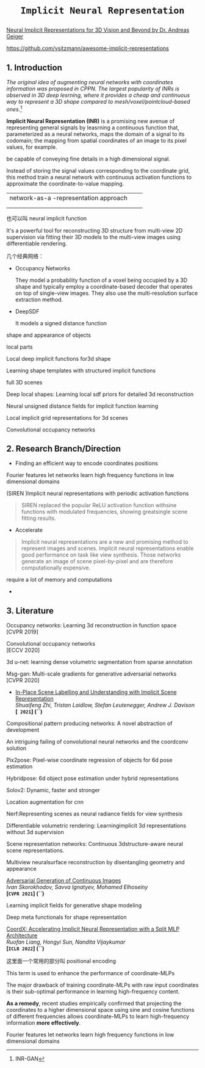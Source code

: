 # <p align=center>`Implicit Neural Representation` </p>

[Neural Implicit Representations for 3D Vision and Beyond by Dr. Andreas Geiger](https://www.youtube.com/watch?v=jennURL-gtQ)

https://github.com/vsitzmann/awesome-implicit-representations

## 1. Introduction

*The original idea of augmenting neural networks with coordinates information was proposed in CPPN. The largest popularity of INRs is observed in 3D deep lesrning, where it provides a cheap and continuous way to represent a 3D shape compared to mesh/voxel/pointcloud-based ones.*[^ 1] 



**Implicit Neural Representation (INR)** is a promising new avenue of representing general signals by leasrning a continuous function that, parameterized as a neural networks, maps the domain of a signal to its codomain; the mapping from spatial coordinates of an image to its pixel values, for example.

 be capable of conveying fine details in a high dimensional signal. 



Instead of storing the signal values corresponding to the coordinate grid, this method train a neural network with continuous activation functions to approximate the coordinate-to-value mapping.

|                                       |      |      |
| ------------------------------------- | ---- | ---- |
| network-as-a -representation approach |      |      |
|                                       |      |      |
|                                       |      |      |

也可以叫 neural implicit function



It's a powerful tool for reconstructing 3D structure from multi-view 2D supervision via fitting their 3D models to the multi-view images using differentiable rendering.



几个经典网络：

- Occupancy Networks

  They model a probability function of a voxel being occupied by a 3D shape and typically employ a coordinate-based decoder that operates on top of single-view images. They also use the multi-resolution surface extraction method.

- DeepSDF 

  It models a signed distance function 



shape and appearance of objects

local parts



Local deep implicit functions for3d shape

Learning shape templates with structured implicit functions



full 3D scenes

Deep local shapes: Learning local sdf priors for detailed 3d reconstruction

Neural unsigned distance fields for implicit function learning

Local implicit grid representations for 3d scenes

Convolutional occupancy networks





## 2. Research Branch/Direction

- Finding an efficient way to encode coordinates positions

Fourier features let networks learn high frequency functions in low dimensional domains

(SIREN )Implicit neural representations with periodic activation functions

> SIREN replaced the popular ReLU activation function withsine functions with modulated frequencies, showing greatsingle scene fitting results.

[](https://arxiv.org/abs/2004.04180)



- Accelerate 

> Implicit neural representations are a new and promising method to represent images and scenes. Implicit neural representations enable good performance on task like view synthesis. Those networks generate an image of scene pixel-by-pixel and are therefore computationally expensive. 



require a lot of memory and computations

- 







## 3. Literature

Occupancy networks: Learning 3d reconstruction in function space  
[CVPR 2019]

Convolutional occupancy networks  
[ECCV 2020]

3d u-net: learning dense volumetric segmentation from sparse annotation

Msg-gan: Multi-scale gradients for generative adversarial networks  
[CVPR 2020]



- [In-Place Scene Labelling and Understanding with Implicit Scene Representation](https://arxiv.org/pdf/2103.15875)  
  *Shuaifeng Zhi, Tristan Laidlow, Stefan Leutenegger, Andrew J. Davison*  
  **[` 2021`] (``)**

Compositional pattern producing networks: A novel abstraction of development

An intriguing failing of convolutional neural networks and the coordconv solution

Pix2pose: Pixel-wise coordinate regression of objects for 6d pose estimation

Hybridpose: 6d object pose estimation under hybrid representations

Solov2: Dynamic, faster and stronger

Location augmentation for cnn



Nerf:Representing scenes as neural radiance fields for view synthesis

Differentiable volumetric rendering: Learningimplicit 3d representations without 3d supervision

Scene representation networks: Continuous 3dstructure-aware neural scene representations.

Multiview neuralsurface reconstruction by disentangling geometry and appearance



[Adversarial Generation of Continuous Images](https://arxiv.org/abs/2011.12026)  
*Ivan Skorokhodov, Savva Ignatyev, Mohamed Elhoseiny*  
**[`CVPR 2021`] (``)** 



Learning implicit fields for generative shape modeling

Deep meta functionals for shape representation



[CoordX: Accelerating Implicit Neural Representation with a Split MLP Architecture](https://arxiv.org/abs/2201.12425)  
*Ruofan Liang, Hongyi Sun, Nandita Vijaykumar*  
**[`ICLR 2022`] (``)**





[^ 1]: INR-GAN







这里面一个常用的部分叫 positional encoding

This term is used to enhance the performance of coordinate-MLPs





The major drawback of training coordinate-MLPs with raw input coordinates is their sub-optimal performance in learning high-frequency content. 

**As a remedy**, recent studies empirically confirmed that projecting the coordinates to a higher dimensional space using sine and cosine functions of different frequencies allows coordinate-MLPs to learn high-frequency information **more effectively**.





Fourier features let networks learn high frequency functions in low dimensional domains

